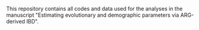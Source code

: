 This repository contains all codes and data used for the analyses in the manuscript "Estimating evolutionary and demographic parameters via ARG-derived IBD".
